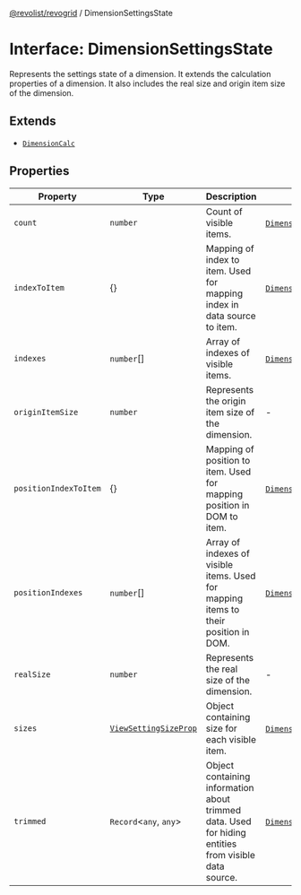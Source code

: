 [@revolist/revogrid](README.md) / DimensionSettingsState

# Interface: DimensionSettingsState

Represents the settings state of a dimension.
It extends the calculation properties of a dimension.
It also includes the real size and origin item size of the dimension.

## Extends

- [`DimensionCalc`](Interface.DimensionCalc.md)

## Properties

| Property | Type | Description | Inherited from | Defined in |
| ------ | ------ | ------ | ------ | ------ |
| `count` | `number` | Count of visible items. | [`DimensionCalc`](Interface.DimensionCalc.md).`count` | [src/types/interfaces.ts:579](https://github.com/revolist/revogrid/blob/2d9504ecff6b493d547df979b2259be6b639351c/src/types/interfaces.ts#L579) |
| `indexToItem` | \{\} | Mapping of index to item. Used for mapping index in data source to item. | [`DimensionCalc`](Interface.DimensionCalc.md).`indexToItem` | [src/types/interfaces.ts:602](https://github.com/revolist/revogrid/blob/2d9504ecff6b493d547df979b2259be6b639351c/src/types/interfaces.ts#L602) |
| `indexes` | `number`[] | Array of indexes of visible items. | [`DimensionCalc`](Interface.DimensionCalc.md).`indexes` | [src/types/interfaces.ts:574](https://github.com/revolist/revogrid/blob/2d9504ecff6b493d547df979b2259be6b639351c/src/types/interfaces.ts#L574) |
| `originItemSize` | `number` | Represents the origin item size of the dimension. | - | [src/types/interfaces.ts:634](https://github.com/revolist/revogrid/blob/2d9504ecff6b493d547df979b2259be6b639351c/src/types/interfaces.ts#L634) |
| `positionIndexToItem` | \{\} | Mapping of position to item. Used for mapping position in DOM to item. | [`DimensionCalc`](Interface.DimensionCalc.md).`positionIndexToItem` | [src/types/interfaces.ts:591](https://github.com/revolist/revogrid/blob/2d9504ecff6b493d547df979b2259be6b639351c/src/types/interfaces.ts#L591) |
| `positionIndexes` | `number`[] | Array of indexes of visible items. Used for mapping items to their position in DOM. | [`DimensionCalc`](Interface.DimensionCalc.md).`positionIndexes` | [src/types/interfaces.ts:585](https://github.com/revolist/revogrid/blob/2d9504ecff6b493d547df979b2259be6b639351c/src/types/interfaces.ts#L585) |
| `realSize` | `number` | Represents the real size of the dimension. | - | [src/types/interfaces.ts:629](https://github.com/revolist/revogrid/blob/2d9504ecff6b493d547df979b2259be6b639351c/src/types/interfaces.ts#L629) |
| `sizes` | [`ViewSettingSizeProp`](TypeAlias.ViewSettingSizeProp.md) | Object containing size for each visible item. | [`DimensionCalc`](Interface.DimensionCalc.md).`sizes` | [src/types/interfaces.ts:618](https://github.com/revolist/revogrid/blob/2d9504ecff6b493d547df979b2259be6b639351c/src/types/interfaces.ts#L618) |
| `trimmed` | `Record`\<`any`, `any`\> | Object containing information about trimmed data. Used for hiding entities from visible data source. | [`DimensionCalc`](Interface.DimensionCalc.md).`trimmed` | [src/types/interfaces.ts:613](https://github.com/revolist/revogrid/blob/2d9504ecff6b493d547df979b2259be6b639351c/src/types/interfaces.ts#L613) |
